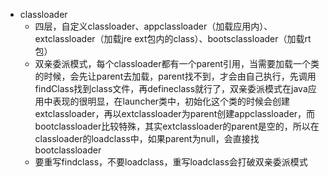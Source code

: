 - classloader
  - 四层，自定义classloader、appclassloader（加载应用内）、extclassloader（加载jre ext包内的class）、bootsclassloader（加载rt包）
  - 双亲委派模式，每个classloader都有一个parent引用，当需要加载一个类的时候，会先让parent去加载，parent找不到，才会由自己执行，先调用findClass找到class文件，再defineclass就行了，双亲委派模式在java应用中表现的很明显，在launcher类中，初始化这个类的时候会创建extclassloader，再以extclassloader为parent创建appclassloader，而bootclassloader比较特殊，其实extclassloader的parent是空的，所以在classloader的loadclass中，如果parent为null，会直接找bootclassloader
  - 要重写findclass，不要loadclass，重写loadclass会打破双亲委派模式
